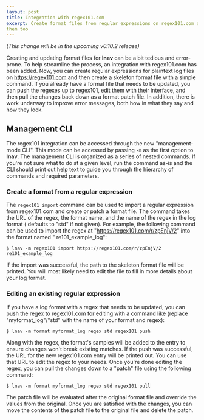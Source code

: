 ```yaml
---
layout: post
title: Integration with regex101.com
excerpt: Create format files from regular expressions on regex101.com and edit
them too
---
```


*(This change will be in the upcoming v0.10.2 release)*

Creating and updating format files for **lnav** can be a bit tedious and
error-prone. To help streamline the process, an integration with regex101.com
has been added. Now, you can create regular expressions for plaintext log
files on https://regex101.com and then create a skeleton format file with a
simple command. If you already have a format file that needs to be updated,
you can push the regexes up to regex101, edit them with their interface, and
then pull the changes back down as a format patch file. In addition, there
is work underway to improve error messages, both how in what they say and
how they look.

## Management CLI

The regex101 integration can be accessed through the new "management-mode CLI".
This mode can be accessed by passing `-m` as the first option to **lnav**. The
management CLI is organized as a series of nested commands. If you're not sure
what to do at a given level, run the command as-is and the CLI should print out
help text to guide you through the hierarchy of commands and required
parameters.

### Create a format from a regular expression

The `regex101 import` command can be used to import a regular expression from
regex101.com and create or patch a format file. The command takes the URL of
the regex, the format name, and the name of the regex in the log format (
defaults to "std" if not given). For example, the following command can be used
to import the regex at "https://regex101.com/r/zpEnjV/2" into the format named "
re101_example_log":

```shell
$ lnav -m regex101 import https://regex101.com/r/zpEnjV/2 re101_example_log
```

If the import was successful, the path to the skeleton format file will be
printed. You will most likely need to edit the file to fill in more details
about your log format.

### Editing an existing regular expression

If you have a log format with a regex that needs to be updated, you can push
the regex to regex101.com for editing with a command like (replace
"myformat_log"/"std" with the name of your format and regex):

```shell
$ lnav -m format myformat_log regex std regex101 push
```

Along with the regex, the format's samples will be added to the entry to ensure
changes won't break existing matches. If the push was successful, the URL for
the new regex101.com entry will be printed out. You can use that URL to edit the
regex to your needs. Once you're done editing the regex, you can pull the
changes down to a "patch" file using the following command:

```shell
$ lnav -m format myformat_log regex std regex101 pull
```

The patch file will be evaluated after the original format file and override
the values from the original. Once you are satisfied with the changes, you
can move the contents of the patch file to the original file and delete the
patch.
